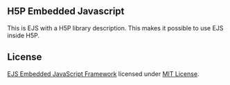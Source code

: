 ## H5P Embedded Javascript

This is EJS with a H5P library description. This makes it possible to use EJS inside H5P.

## License

[EJS Embedded JavaScript Framework](https://code.google.com/p/embeddedjavascript/) licensed under [MIT License](http://www.opensource.org/licenses/mit-license.php).
